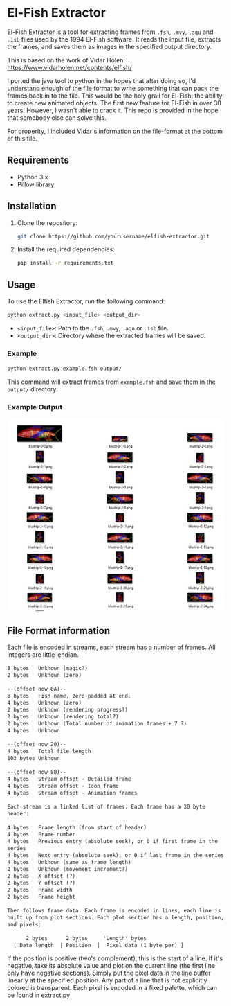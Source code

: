 # El-Fish Extractor

El-Fish Extractor is a tool for extracting frames from `.fsh`, `.mvy`, `.aqu` and `.isb` files used by the 1994 El-Fish software. It reads the input file, extracts the frames, and saves them as images in the specified output directory.

This is based on the work of Vidar Holen: https://www.vidarholen.net/contents/elfish/

I ported the java tool to python in the hopes that after doing so, I'd understand enough of the file format to write something that can pack the frames back in to the file. This would be the holy grail for El-Fish: the ability to create new animated objects. The first new feature for El-Fish in over 30 years! However, I wasn't able to crack it. This repo is provided in the hope that somebody else can solve this.

For properity, I included Vidar's information on the file-format at the bottom of this file.

## Requirements

- Python 3.x
- Pillow library

## Installation

1. Clone the repository:
    ```sh
    git clone https://github.com/yourusername/elfish-extractor.git
    ```
2. Install the required dependencies:
    ```sh
    pip install -r requirements.txt
    ```

## Usage

To use the Elfish Extractor, run the following command:

```sh
python extract.py <input_file> <output_dir>
```

- `<input_file>`: Path to the `.fsh`, `.mvy`, `.aqu` or `.isb` file.
- `<output_dir>`: Directory where the extracted frames will be saved.

### Example

```sh
python extract.py example.fsh output/
```

This command will extract frames from `example.fsh` and save them in the `output/` directory.

### Example Output

![Example Output](example_output.jpg)

## File Format information

Each file is encoded in streams, each stream has a number of frames. All integers are little-endian.

```
8 bytes   Unknown (magic?)
2 bytes   Unknown (zero)

--(offset now 0A)--
8 bytes   Fish name, zero-padded at end.
4 bytes   Unknown (zero)
2 bytes   Unknown (rendering progress?)
2 bytes   Unknown (rendering total?)
2 bytes   Unknown (Total number of animation frames + 7 ?)
4 bytes   Unknown

--(offset now 20)--
4 bytes   Total file length
103 bytes Unknown

--(offset now 8B)--
4 bytes   Stream offset - Detailed frame
4 bytes   Stream offset - Icon frame
4 bytes   Stream offset - Animation frames

Each stream is a linked list of frames. Each frame has a 30 byte header:

4 bytes   Frame length (from start of header)
4 bytes   Frame number
4 bytes   Previous entry (absolute seek), or 0 if first frame in the series
4 bytes   Next entry (absolute seek), or 0 if last frame in the series
4 bytes   Unknown (same as frame length)
2 bytes   Unknown (movement increment?)
2 bytes   X offset (?)
2 bytes   Y offset (?)
2 bytes   Frame width
2 bytes   Frame height

Then follows frame data. Each frame is encoded in lines, each line is built up from plot sections. Each plot section has a length, position, and pixels:

      2 bytes      2 bytes     'Length' bytes
  [ Data length  | Position  |  Pixel data (1 byte per) ]
```

If the position is positive (two's complement), this is the start of a line. If it's negative, take its absolute value and plot on the current line (the first line only have negative sections). Simply put the pixel data in the line buffer linearly at the specified position. Any part of a line that is not explicitly colored is transparent. Each pixel is encoded in a fixed palette, which can be found in extract.py
